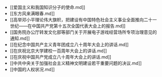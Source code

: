 - [[爱国主义和我国知识分子的使命.md]]
- [[东方风来满眼春.md]]
- [[高举邓小平理论伟大旗帜，把建设有中国特色社会主义事业全面推向二十一世纪——在中国共产党第十五次全国代表大会上的报告.md]]
- [[国务院办公厅转发文化部等部门关于开展电子游戏经营场所专项治理意见的通知.md]]
- [[在纪念中国共产主义青年团成立八十周年大会上的讲话.md]]
- [[在庆祝北京大学建校一百周年大会上的讲话.md]]
- [[在庆祝中国共产党成立八十周年大会上的讲话.md]]
- [[中共中央关于加强社会主义精神文明建设若干重要问题的决议.md]]
- [[中国的人权状况.md]]
